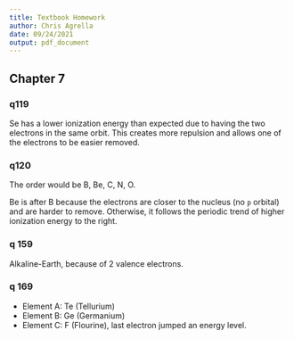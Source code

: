 ```yaml
---
title: Textbook Homework
author: Chris Agrella
date: 09/24/2021
output: pdf_document
---
```


## Chapter 7

### q119

Se has a lower ionization energy than expected due to having the two electrons in the same orbit. This creates more repulsion and allows one of the electrons to be easier removed.

### q120

The order would be B, Be, C, N, O.

Be is after B because the electrons are closer to the nucleus (no `p` orbital) and are harder to remove. Otherwise, it follows the periodic trend of higher ionization energy to the right.

### q 159

Alkaline-Earth, because of 2 valence electrons.

### q 169

- Element A: Te (Tellurium)
- Element B: Ge (Germanium)
- Element C: F (Flourine), last electron jumped an energy level.
